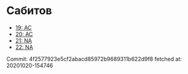 # Сабитов
- [19: AC](19.md)
- [20: AC](20.md)
- [21: NA](21.md)
- [22: NA](22.md)

Commit: 4f2577923e5cf2abacd85972b9689311b622d9f8
 fetched at: 20201020-154746
